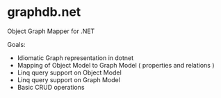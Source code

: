 # graphdb.net
Object Graph Mapper for .NET

Goals:
- Idiomatic Graph representation in dotnet
- Mapping of Object Model to Graph Model ( properties and relations )
- Linq query support on Object Model
- Linq query support on Graph Model
- Basic CRUD operations
